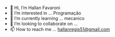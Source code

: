 - 👋 Hi, I’m Hallan Favaroni
- 👀 I’m interested in ... Programação
- 🌱 I’m currently learning ... mecanico
- 💞️ I’m looking to collaborate on ... 
- 📫 How to reach me ... hallanregis51@gmail.com

<!---
HallanFavaronii/HallanFavaronii is a ✨ special ✨ repository because its `README.md` (this file) appears on your GitHub profile.
You can click the Preview link to take a look at your changes.
--->
